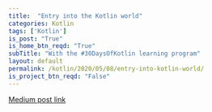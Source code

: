 ```yaml
---
title:  "Entry into the Kotlin world"
categories: Kotlin
tags: ['Kotlin']
is_post: "True"
is_home_btn_reqd: "True"
subTitle: "With the #30DaysOfKotlin learning program"
layout: default
permalink: /kotlin/2020/05/08/entry-into-kotlin-world/
is_project_btn_reqd: "False"
---
```




[Medium post link](https://medium.com/@anuradha15/entry-into-the-kotlin-world-6625b7b19f61)
